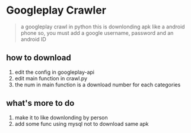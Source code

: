 # Googleplay Crawler

>a googleplay crawl in python
>this is downlonding apk like a android phone
>so, you must add a google username, password and an android ID

## how to download
1.  edit the config in googleplay-api
2.  edit main function in crawl.py
3.  the num in main function is a download number for each categories

## what's more to do
1.  make it to like downlonding by person
2.  add some func using mysql not to download same apk 


